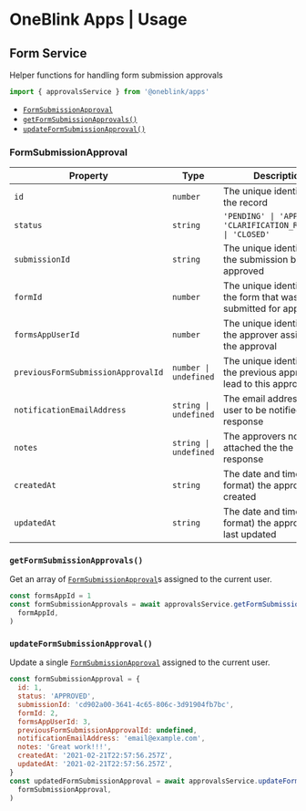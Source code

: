 # OneBlink Apps | Usage

## Form Service

Helper functions for handling form submission approvals

```js
import { approvalsService } from '@oneblink/apps'
```

- [`FormSubmissionApproval`](#formsubmissionapproval)
- [`getFormSubmissionApprovals()`](#getformsubmissionapprovals)
- [`updateFormSubmissionApproval()`](#updateformsubmissionapproval)

### FormSubmissionApproval

| Property                           | Type                  | Description                                                                |
| ---------------------------------- | --------------------- | -------------------------------------------------------------------------- |
| `id`                               | `number`              | The unique identifier for the record                                       |
| `status`                           | `string`              | `'PENDING' \| 'APPROVED' \| 'CLARIFICATION_REQUIRED' \| 'CLOSED'`          |
| `submissionId`                     | `string`              | The unique identifier for the submission being approved                    |
| `formId`                           | `number`              | The unique identifier for the form that was submitted for approval         |
| `formsAppUserId`                   | `number`              | The unique identifier for the approver assigned the approval               |
| `previousFormSubmissionApprovalId` | `number \| undefined` | The unique identifier for the previous approval that lead to this approval |
| `notificationEmailAddress`         | `string \| undefined` | The email address of the user to be notified of the response               |
| `notes`                            | `string \| undefined` | The approvers notes attached the the response                              |
| `createdAt`                        | `string`              | The date and time (in ISO format) the approval was created                 |
| `updatedAt`                        | `string`              | The date and time (in ISO format) the approval was last updated            |

### `getFormSubmissionApprovals()`

Get an array of [`FormSubmissionApproval`](#formsubmissionapproval)s assigned to the current user.

```js
const formsAppId = 1
const formSubmissionApprovals = await approvalsService.getFormSubmissionApprovals(
  formAppId,
)
```

### `updateFormSubmissionApproval()`

Update a single [`FormSubmissionApproval`](#formsubmissionapproval) assigned to the current user.

```js
const formSubmissionApproval = {
  id: 1,
  status: 'APPROVED',
  submissionId: 'cd902a00-3641-4c65-806c-3d91904fb7bc',
  formId: 2,
  formsAppUserId: 3,
  previousFormSubmissionApprovalId: undefined,
  notificationEmailAddress: 'email@example.com',
  notes: 'Great work!!!',
  createdAt: '2021-02-21T22:57:56.257Z',
  updatedAt: '2021-02-21T22:57:56.257Z',
}
const updatedFormSubmissionApproval = await approvalsService.updateFormSubmissionApproval(
  formSubmissionApproval,
)
```
